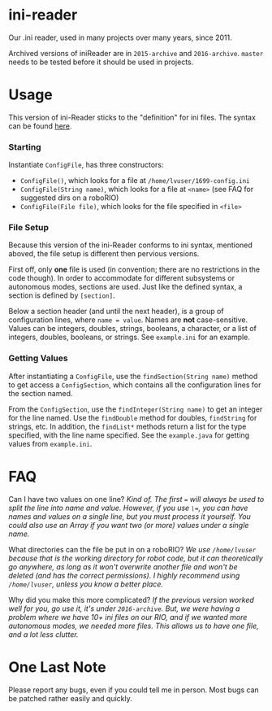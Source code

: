 # ini-reader

Our .ini reader, used in many projects over many years, since 2011.

Archived versions of iniReader are in `2015-archive` and `2016-archive`. `master` needs to be tested before it should be used in projects.

# Usage

This version of ini-Reader sticks to the "definition" for ini files. The syntax can be found [here](https://en.wikipedia.org/wiki/INI_file).

### Starting

Instantiate `ConfigFile`, has three constructors:
- `ConfigFile()`, which looks for a file at `/home/lvuser/1699-config.ini`
- `ConfigFile(String name)`, which looks for a file at `<name>` (see FAQ for suggested dirs on a roboRIO)
- `ConfigFile(File file)`, which looks for the file specified in `<file>`

### File Setup

Because this version of the ini-Reader conforms to ini syntax, mentioned aboved, the file setup is different then pervious versions.

First off, only **one** file is used (in convention; there are no restrictions in the code though). In order to accommodate for different subsystems or autonomous modes, sections are used. Just like the defined syntax, a section is defined by `[section]`.

Below a section header (and until the next header), is a group of configuration lines, where `name = value`. Names are **not** case-sensitive. Values can be integers, doubles, strings, booleans, a character, or a list of integers, doubles, booleans,  or strings. See `example.ini` for an example.

### Getting Values

After instantiating a `ConfigFile`, use the `findSection(String name)` method to get access a `ConfigSection`, which contains all the configuration lines for the section named.

From the `ConfigSection`, use the `findInteger(String name)` to get an integer for the line named. Use the `findDouble` method for doubles, `findString` for strings, etc. In addition, the `findList*` methods return a list for the type specified, with the line name specified. See the `example.java` for getting values from `example.ini`.

# FAQ

Can I have two values on one line? *Kind of. The first `=` will always be used to split the line into name and value. However, if you use `\=`, you can have names and values on a single line, but you must process it yourself. You could also use an Array if you want two (or more) values under a single name.*

What directories can the file be put in on a roboRIO? *We use `/home/lvuser` because that is the working directory for robot code, but it can theoretically go anywhere, as long as it won't overwrite another file and won't be deleted (and has the correct permissions). I highly recommend using `/home/lvuser`, unless you know a better place.*

Why did you make this more complicated? *If the previous version worked well for you, go use it, it's under `2016-archive`. But, we were having a problem where we have 10+ ini files on our RIO, and if we wanted more autonomous modes, we needed more files. This allows us to have one file, and a lot less clutter.*

# One Last Note

Please report any bugs, even if you could tell me in person. Most bugs can be patched rather easily and quickly.
